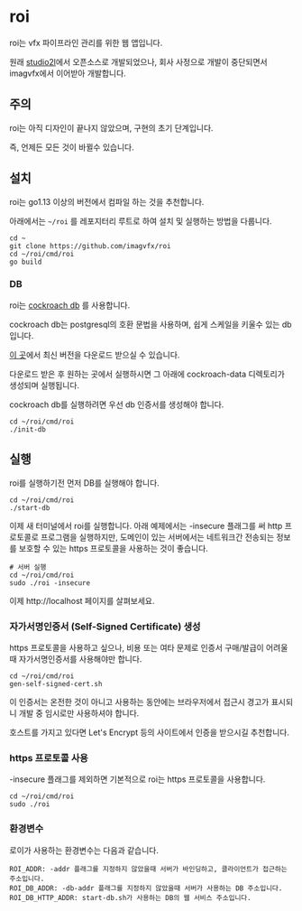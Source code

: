 # roi

roi는 vfx 파이프라인 관리를 위한 웹 앱입니다.

원래 [studio2l](https://github.com/studio2l/roi)에서 오픈소스로 개발되었으나,
회사 사정으로 개발이 중단되면서 imagvfx에서 이어받아 개발합니다.


## 주의

roi는 아직 디자인이 끝나지 않았으며, 구현의 초기 단계입니다.

즉, 언제든 모든 것이 바뀔수 있습니다.


## 설치

roi는 go1.13 이상의 버전에서 컴파일 하는 것을 추천합니다.

아래에서는 `~/roi` 를 레포지터리 루트로 하여 설치 및 실행하는 방법을 다룹니다.

```
cd ~
git clone https://github.com/imagvfx/roi
cd ~/roi/cmd/roi
go build
```

### DB

roi는 [cockroach db](https://cockroachlabs.com) 를 사용합니다.

cockroach db는 postgresql의 호환 문법을 사용하며, 쉽게 스케일을 키울수 있는 db입니다.

[이 곳](https://www.cockroachlabs.com/docs/stable/install-cockroachdb.html)에서 최신 버전을 다운로드 받으실 수 있습니다.

다운로드 받은 후 원하는 곳에서 실행하시면 그 아래에 cockroach-data 디렉토리가 생성되며 실행됩니다.

cockroach db를 실행하려면 우선 db 인증서를 생성해야 합니다.

```
cd ~/roi/cmd/roi
./init-db
```

## 실행

roi를 실행하기전 먼저 DB를 실행해야 합니다.

```
cd ~/roi/cmd/roi
./start-db
```

이제 새 터미널에서 roi를 실행합니다. 아래 예제에서는 -insecure 플래그를 써 http 프로토콜로
프로그램을 실행하지만, 도메인이 있는 서버에서는 네트워크간 전송되는 정보를 보호할 수 있는
https 프로토콜을 사용하는 것이 좋습니다.

```
# 서버 실행
cd ~/roi/cmd/roi
sudo ./roi -insecure
```

이제 http://localhost 페이지를 살펴보세요.


### 자가서명인증서 (Self-Signed Certificate) 생성

https 프로토콜을 사용하고 싶으나, 비용 또는 여타 문제로
인증서 구매/발급이 어려울 때 자가서명인증서를 사용해야만 합니다.

```
cd ~/roi/cmd/roi
gen-self-signed-cert.sh
```

이 인증서는 온전한 것이 아니고 사용하는 동안에는 브라우저에서 접근시
경고가 표시되니 개발 중 임시로만 사용하셔야 합니다.

호스트를 가지고 있다면 Let's Encrypt 등의 사이트에서 인증을 받으시길 추천합니다.


### https 프로토콜 사용

-insecure 플래그를 제외하면 기본적으로 roi는 https 프로토콜을 사용합니다.

```
cd ~/roi/cmd/roi
sudo ./roi
```

### 환경변수

로이가 사용하는 환경변수는 다음과 같습니다.

```
ROI_ADDR: -addr 플래그를 지정하지 않았을때 서버가 바인딩하고, 클라이언트가 접근하는 주소입니다.
ROI_DB_ADDR: -db-addr 플래그를 지정하지 않았을때 서버가 사용하는 DB 주소입니다.
ROI_DB_HTTP_ADDR: start-db.sh가 사용하는 DB의 웹 서비스 주소입니다.
```
